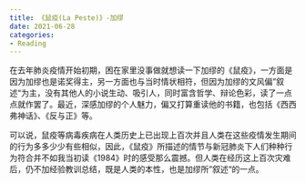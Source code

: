```yaml
---
title: 《鼠疫(La Peste)》-加缪
date: 2021-06-28
categories:
- Reading
---
```


在去年肺炎疫情开始初期，困在家里没事做就想读一下加缪的《鼠疫》，一方面是因为加缪也是诺奖得主，另一方面也与当时情状相符，但因为加缪的文风偏”叙述“为主，没有其他人的小说生动、吸引人，同时富含哲学、辩论色彩，读了一点点就作罢了。最近，深感加缪的个人魅力，偏又打算重读他的书籍，也包括《西西弗神话》、《反与正》等。

可以说，鼠疫等病毒疾病在人类历史上已出现上百次并且人类在这些疫情发生期间的行为多多少少有些相似，因此，《鼠疫》所描述的情节与新冠肺炎下人们种种行为符合并不如我当初读《1984》时的感受那么震撼。但人类在经历这上百次灾难后，仍不加经验教训总结，既是人类的本性，也是加缪所”叙述“的一点。